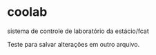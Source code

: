 # coolab
sistema de controle de laboratório da estácio/fcat

Teste para salvar alterações em outro arquivo.
